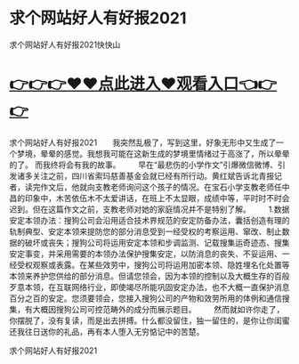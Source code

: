 # 求个网站好人有好报2021
求个网站好人有好报2021快快山

# <a href="https://github.com/clnnews/qxgge/issues/2">👉👉👉♥♥点此进入♥观看入口👈👉👉</a>

求个网站好人有好报2021　　我突然乱极了，写到这里，好象无形中又生成了一个梦境，晕晕的感觉。我想我可能在这新生成的梦境里情绪过于高涨了，所以晕晕的了。
而我终将会有我的故事。
　　早在“最悲伤的小学作文”引爆微信微博、引发诸多关注之前，四川省索玛慈善基金会就已经有所行动。黄红斌告诉北青报记者，读完作文后，他就向支教老师询问这个孩子的情况。在宝石小学支教老师任中昌的印象中，木苦依伍木不太爱讲话，在班上不太显眼，成绩中等，平时时不时会迟到。但在这篇作文之前，支教老师对她的家庭情况并不是特别了解。
　　1.数据安定本领办法：搜狗公司会沿用适合技术界规范的安定防备办法，囊括创造有理的轨制典型、安定本领来提防您的部分消息受到一经受权的考察运用、窜改、制止数据的破坏或丧失；搜狗公司将运用安定本领和步调监测、记载搜集运奇迹态、搜集安定事变，并采用需要的本领办法保护搜集安定，以防消息的丧失、不妥运用、一经受权观察或表露。在某些效劳中，搜狗公司将运用加密本领、隐姓埋名化处置等本领来养护您供给的部分消息。但请您领会，因为本领的控制以及大概生存的百般歹意本领，在互联网络行业，即使竭尽所能巩固安定办法，也不大概一直保护消息百分之百的安定。您须要领会，您接入搜狗公司的产物和效劳所用的体例和通信搜集，有大概因搜狗公司可控范畴外的成分而展示题目。
　　然而就如许你走了，你摆脱了，没有复读，而是出去拼搏。什么都没留住，独一留住的，是你让你闺蜜还我往日送你的礼品，再有本人堕入无穷惦记中的苦楚。

求个网站好人有好报2021
